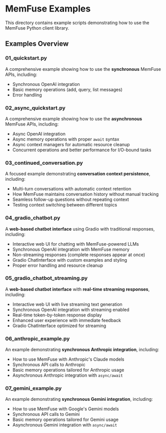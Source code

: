 # MemFuse Examples

This directory contains example scripts demonstrating how to use the MemFuse Python client library.

## Examples Overview

### 01_quickstart.py

A comprehensive example showing how to use the **synchronous** MemFuse APIs, including:

- Synchronous OpenAI integration
- Basic memory operations (add, query, list messages)
- Error handling

### 02_async_quickstart.py

A comprehensive example showing how to use the **asynchronous** MemFuse APIs, including:

- Async OpenAI integration
- Async memory operations with proper `await` syntax
- Async context managers for automatic resource cleanup
- Concurrent operations and better performance for I/O-bound tasks

### 03_continued_conversation.py

A focused example demonstrating **conversation context persistence**, including:

- Multi-turn conversations with automatic context retention
- How MemFuse maintains conversation history without manual tracking
- Seamless follow-up questions without repeating context
- Testing context switching between different topics

### 04_gradio_chatbot.py

A **web-based chatbot interface** using Gradio with traditional responses, including:

- Interactive web UI for chatting with MemFuse-powered LLMs
- Synchronous OpenAI integration with MemFuse memory
- Non-streaming responses (complete responses appear at once)
- Gradio ChatInterface with custom examples and styling
- Proper error handling and resource cleanup

### 05_gradio_chatbot_streaming.py

A **web-based chatbot interface** with **real-time streaming responses**, including:

- Interactive web UI with live streaming text generation
- Synchronous OpenAI integration with streaming enabled
- Real-time token-by-token response display
- Enhanced user experience with immediate feedback
- Gradio ChatInterface optimized for streaming

### 06_anthropic_example.py

An example demonstrating **synchronous Anthropic integration**, including:

- How to use MemFuse with Anthropic's Claude models
- Synchronous API calls to Anthropic
- Basic memory operations tailored for Anthropic usage
- Asynchronous Anthropic integration with `async/await`

### 07_gemini_example.py

An example demonstrating **synchronous Gemini integration**, including:

- How to use MemFuse with Google's Gemini models
- Synchronous API calls to Gemini
- Basic memory operations tailored for Gemini usage
- Asynchronous Gemini integration with `async/await`

